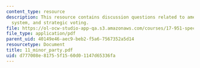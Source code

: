 ```yaml
---
content_type: resource
description: This resource contains discussion questions related to american political
  system, and strategic voting.
file: https://ol-ocw-studio-app-qa.s3.amazonaws.com/courses/17-951-special-graduate-topic-in-political-science-political-behavior-fall-2005/d777008e81755f1560d01147d65336fa_11_minor_party.pdf
file_type: application/pdf
parent_uid: 40149e46-aec9-beb2-f5a6-7567352a5d14
resourcetype: Document
title: 11_minor_party.pdf
uid: d777008e-8175-5f15-60d0-1147d65336fa
---
```

